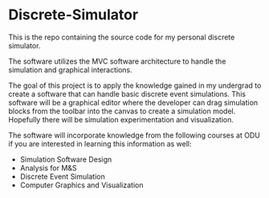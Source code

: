 # Discrete-Simulator
This is the repo containing the source code for my personal discrete simulator.

The software utilizes the MVC software architecture to handle the simulation and graphical interactions.

The goal of this project is to apply the knowledge gained in my undergrad to create a software that can handle basic discrete event simulations.
This software will be a graphical editor where the developer can drag simulation blocks from the toolbar into the canvas to create a simulation model.
Hopefully there will be simulation experimentation and visualization.

The software will incorporate knowledge from the following courses at ODU if you are interested in learning this information as well:
  - Simulation Software Design
  - Analysis for M&S
  - Discrete Event Simulation
  - Computer Graphics and Visualization
